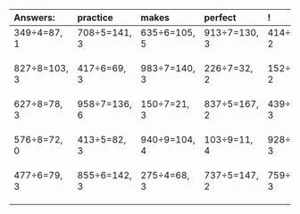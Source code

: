 | Answers: | practice | makes | perfect | ! |
| :--- | :--- | :--- | :--- | :--- |
| 349÷4=87, 1 | 708÷5=141, 3 | 635÷6=105, 5 | 913÷7=130, 3 | 414÷4=103, 2 | 
|   |   |   |   |   | 
|   |   |   |   |   | 
|   |   |   |   |   | 
| 827÷8=103, 3 | 417÷6=69, 3 | 983÷7=140, 3 | 226÷7=32, 2 | 152÷6=25, 2 | 
|   |   |   |   |   | 
|   |   |   |   |   | 
|   |   |   |   |   | 
| 627÷8=78, 3 | 958÷7=136, 6 | 150÷7=21, 3 | 837÷5=167, 2 | 439÷4=109, 3 | 
|   |   |   |   |   | 
|   |   |   |   |   | 
|   |   |   |   |   | 
| 576÷8=72, 0 | 413÷5=82, 3 | 940÷9=104, 4 | 103÷9=11, 4 | 928÷5=185, 3 | 
|   |   |   |   |   | 
|   |   |   |   |   | 
|   |   |   |   |   | 
| 477÷6=79, 3 | 855÷6=142, 3 | 275÷4=68, 3 | 737÷5=147, 2 | 759÷9=84, 3 | 
|   |   |   |   |   | 
|   |   |   |   |   | 
|   |   |   |   |   | 
